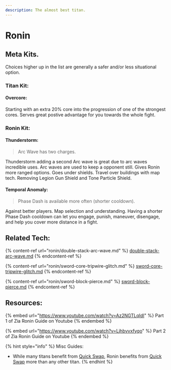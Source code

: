```yaml
---
description: The almost best titan.
---
```


# Ronin

## Meta Kits.

Choices higher up in the list are generally a safer and/or less situational option.

### Titan Kit:

#### Overcore:

Starting with an extra 20% core into the progression of one of the strongest cores. Serves great postive advantage for you towards the whole fight.&#x20;

### Ronin Kit:

#### Thunderstorm:

> Arc Wave has two charges.

Thunderstorm adding a second Arc wave is great due to arc waves incredible uses. Arc waves are used to keep a opponent still. Gives Ronin more ranged options. Goes under shields. Travel over buildings with map tech. Removing Legion Gun Shield and Tone Particle Shield.

#### Temporal Anomaly:

> Phase Dash is available more often (shorter cooldown).

Against better players. Map selection and understanding. Having a shorter Phase Dash cooldown can let you engage, punish, maneuver, disengage, and help you cover more distance in a fight.&#x20;

## Related Tech:

{% content-ref url="ronin/double-stack-arc-wave.md" %}
[double-stack-arc-wave.md](ronin/double-stack-arc-wave.md)
{% endcontent-ref %}

{% content-ref url="ronin/sword-core-tripwire-glitch.md" %}
[sword-core-tripwire-glitch.md](ronin/sword-core-tripwire-glitch.md)
{% endcontent-ref %}

{% content-ref url="ronin/sword-block-pierce.md" %}
[sword-block-pierce.md](ronin/sword-block-pierce.md)
{% endcontent-ref %}

## Resources:&#x20;

{% embed url="https://www.youtube.com/watch?v=Az2NGTLqIdI" %}
Part 1 of Zia Ronin Guide on Youtube
{% endembed %}

{% embed url="https://www.youtube.com/watch?v=Ljhbvvxfyqo" %}
Part 2 of Zia Ronin Guide on Youtube
{% endembed %}

{% hint style="info" %}
Misc Guides:

* While many titans benefit from [Quick Swap](../general/quick-swap.md), Ronin benefits from [Quick Swap](../general/quick-swap.md) more than any other titan.
{% endhint %}
